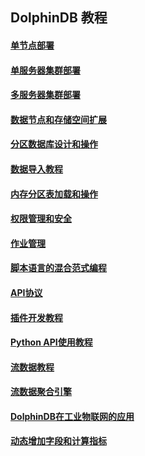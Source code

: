 ## DolphinDB 教程

#### [单节点部署](https://github.com/dolphindb/Tutorials_CN/blob/master/standalone_server.md)
#### [单服务器集群部署](https://github.com/dolphindb/Tutorials_CN/blob/master/single_machine_cluster_deploy.md)
#### [多服务器集群部署](https://github.com/dolphindb/Tutorials_CN/blob/master/multi_machine_cluster_deploy.md)
#### [数据节点和存储空间扩展](https://github.com/dolphindb/Tutorials_CN/blob/master/cluster_scaleout.md)
#### [分区数据库设计和操作](https://github.com/dolphindb/Tutorials_CN/blob/master/database.md)
#### [数据导入教程](https://github.com/dolphindb/Tutorials_CN/blob/master/import_data.md)
#### [内存分区表加载和操作](https://github.com/dolphindb/Tutorials_CN/blob/master/partitioned_in_memory_table.md)
#### [权限管理和安全](https://github.com/dolphindb/Tutorials_CN/blob/master/ACL_and_Security.md)
#### [作业管理](https://github.com/dolphindb/Tutorials_CN/blob/master/job_management_tutorial.md)
#### [脚本语言的混合范式编程](https://github.com/dolphindb/Tutorials_CN/blob/master/hybrid_programming_paradigms.md)
#### [API协议](https://github.com/dolphindb/Tutorials_CN/blob/master/api_protocol.md)
#### [插件开发教程](https://github.com/dolphindb/Tutorials_CN/blob/master/plugin_development_tutorial.md)
#### [Python API使用教程](https://github.com/dolphindb/Tutorials_CN/blob/master/python_api.md)
#### [流数据教程](https://github.com/dolphindb/Tutorials_CN/blob/master/streaming_tutorial.md)
#### [流数据聚合引擎](https://github.com/dolphindb/Tutorials_CN/blob/master/stream_aggregator.md)
#### [DolphinDB在工业物联网的应用](https://github.com/dolphindb/Tutorials_CN/blob/master/iot_demo.md)
#### [动态增加字段和计算指标](https://github.com/dolphindb/Tutorials_CN/blob/master/add_column.md)

